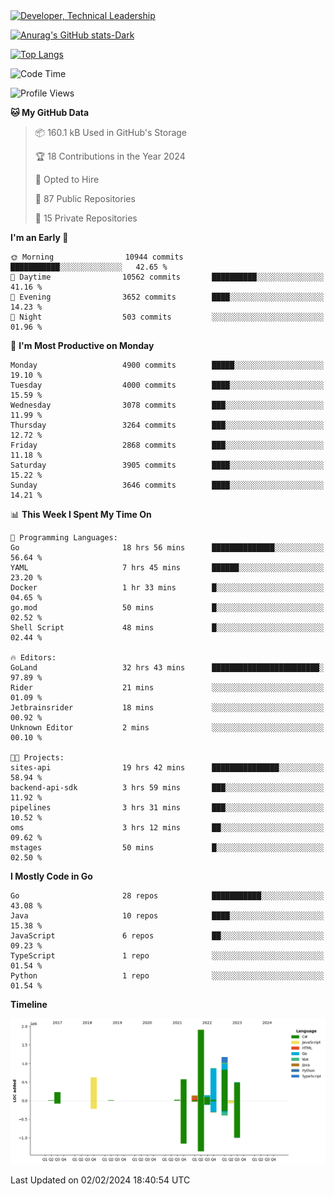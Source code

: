 <div>
  <a href="https://www.linkedin.com/in/arielpineiro/" target="_blank" rel="nofollow noopener noreferrer">
    <img src="https://img.shields.io/badge/-LinkedIn-%230077B5?style=for-the-badge&logo=linkedin&logoColor=white" alt="Developer, Technical Leadership" title="Ariel Piñeiro">
  </a>
</div>

[![Anurag's GitHub stats-Dark](https://github-readme-stats.vercel.app/api?username=arielsrv&show_icons=true&theme=dark#gh-dark-mode-only)](https://github.com/anuraghazra/github-readme-stats#gh-dark-mode-only)

[![Top Langs](https://github-readme-stats.vercel.app/api/top-langs/?username=arielsrv&layout=compact&langs_count=10&theme=dark#gh-dark-mode-only)](https://github.com/anuraghazra/github-readme-stats&theme=dark#gh-dark-mode-only)

<!--START_SECTION:waka-->
![Code Time](http://img.shields.io/badge/Code%20Time-526%20hrs%2034%20mins-blue)

![Profile Views](http://img.shields.io/badge/Profile%20Views-3-blue)

**🐱 My GitHub Data** 

> 📦 160.1 kB Used in GitHub's Storage 
 > 
> 🏆 18 Contributions in the Year 2024
 > 
> 💼 Opted to Hire
 > 
> 📜 87 Public Repositories 
 > 
> 🔑 15 Private Repositories 
 > 
**I'm an Early 🐤** 

```text
🌞 Morning                10944 commits       ███████████░░░░░░░░░░░░░░   42.65 % 
🌆 Daytime                10562 commits       ██████████░░░░░░░░░░░░░░░   41.16 % 
🌃 Evening                3652 commits        ████░░░░░░░░░░░░░░░░░░░░░   14.23 % 
🌙 Night                  503 commits         ░░░░░░░░░░░░░░░░░░░░░░░░░   01.96 % 
```
📅 **I'm Most Productive on Monday** 

```text
Monday                   4900 commits        █████░░░░░░░░░░░░░░░░░░░░   19.10 % 
Tuesday                  4000 commits        ████░░░░░░░░░░░░░░░░░░░░░   15.59 % 
Wednesday                3078 commits        ███░░░░░░░░░░░░░░░░░░░░░░   11.99 % 
Thursday                 3264 commits        ███░░░░░░░░░░░░░░░░░░░░░░   12.72 % 
Friday                   2868 commits        ███░░░░░░░░░░░░░░░░░░░░░░   11.18 % 
Saturday                 3905 commits        ████░░░░░░░░░░░░░░░░░░░░░   15.22 % 
Sunday                   3646 commits        ████░░░░░░░░░░░░░░░░░░░░░   14.21 % 
```


📊 **This Week I Spent My Time On** 

```text
💬 Programming Languages: 
Go                       18 hrs 56 mins      ██████████████░░░░░░░░░░░   56.64 % 
YAML                     7 hrs 45 mins       ██████░░░░░░░░░░░░░░░░░░░   23.20 % 
Docker                   1 hr 33 mins        █░░░░░░░░░░░░░░░░░░░░░░░░   04.65 % 
go.mod                   50 mins             █░░░░░░░░░░░░░░░░░░░░░░░░   02.52 % 
Shell Script             48 mins             █░░░░░░░░░░░░░░░░░░░░░░░░   02.44 % 

🔥 Editors: 
GoLand                   32 hrs 43 mins      ████████████████████████░   97.89 % 
Rider                    21 mins             ░░░░░░░░░░░░░░░░░░░░░░░░░   01.09 % 
Jetbrainsrider           18 mins             ░░░░░░░░░░░░░░░░░░░░░░░░░   00.92 % 
Unknown Editor           2 mins              ░░░░░░░░░░░░░░░░░░░░░░░░░   00.10 % 

🐱‍💻 Projects: 
sites-api                19 hrs 42 mins      ███████████████░░░░░░░░░░   58.94 % 
backend-api-sdk          3 hrs 59 mins       ███░░░░░░░░░░░░░░░░░░░░░░   11.92 % 
pipelines                3 hrs 31 mins       ███░░░░░░░░░░░░░░░░░░░░░░   10.52 % 
oms                      3 hrs 12 mins       ██░░░░░░░░░░░░░░░░░░░░░░░   09.62 % 
mstages                  50 mins             █░░░░░░░░░░░░░░░░░░░░░░░░   02.50 % 
```

**I Mostly Code in Go** 

```text
Go                       28 repos            ███████████░░░░░░░░░░░░░░   43.08 % 
Java                     10 repos            ████░░░░░░░░░░░░░░░░░░░░░   15.38 % 
JavaScript               6 repos             ██░░░░░░░░░░░░░░░░░░░░░░░   09.23 % 
TypeScript               1 repo              ░░░░░░░░░░░░░░░░░░░░░░░░░   01.54 % 
Python                   1 repo              ░░░░░░░░░░░░░░░░░░░░░░░░░   01.54 % 
```



**Timeline**

![Lines of Code chart](https://raw.githubusercontent.com/arielsrv/arielsrv/main/assets/bar_graph.png)


 Last Updated on 02/02/2024 18:40:54 UTC
<!--END_SECTION:waka-->
